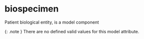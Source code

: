 # biospecimen
Patient biological entity, is a model component


{: .note }
There are no defined valid values for this model attribute.
